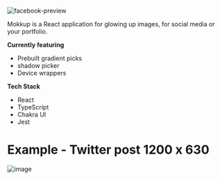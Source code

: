 
![facebook-preview](https://user-images.githubusercontent.com/45261205/125671068-9163d17e-cf82-493d-b47b-727de2967abe.jpg)

Mokkup is a React application for glowing up images, for social media or your portfolio.

**Currently featuring**
- Prebuilt gradient picks
- shadow picker
- Device wrappers

**Tech Stack**
- React
- TypeScript
- Chakra UI
- Jest

# Example - Twitter post 1200 x 630
![image](https://user-images.githubusercontent.com/45261205/125670896-1ce72e95-ecbe-4395-b709-2d776d7566a5.png)

